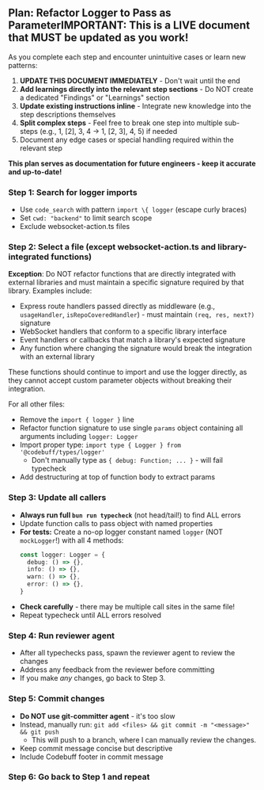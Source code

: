 ## Plan: Refactor Logger to Pass as Parameter**IMPORTANT: This is a LIVE document that MUST be updated as you work!**

As you complete each step and encounter unintuitive cases or learn new patterns:

1. **UPDATE THIS DOCUMENT IMMEDIATELY** - Don't wait until the end
2. **Add learnings directly into the relevant step sections** - Do NOT create a dedicated "Findings" or "Learnings" section
3. **Update existing instructions inline** - Integrate new knowledge into the step descriptions themselves
4. **Split complex steps** - Feel free to break one step into multiple sub-steps (e.g., 1, [2], 3, 4 -> 1, [2, 3], 4, 5) if needed
5. Document any edge cases or special handling required within the relevant step

**This plan serves as documentation for future engineers - keep it accurate and up-to-date!**

### Step 1: Search for logger imports

- Use `code_search` with pattern `import \{ logger` (escape curly braces)
- Set `cwd: "backend"` to limit search scope
- Exclude websocket-action.ts files

### Step 2: Select a file (except websocket-action.ts and library-integrated functions)

**Exception**: Do NOT refactor functions that are directly integrated with external libraries and must maintain a specific signature required by that library. Examples include:

- Express route handlers passed directly as middleware (e.g., `usageHandler`, `isRepoCoveredHandler`) - must maintain `(req, res, next?)` signature
- WebSocket handlers that conform to a specific library interface
- Event handlers or callbacks that match a library's expected signature
- Any function where changing the signature would break the integration with an external library

These functions should continue to import and use the logger directly, as they cannot accept custom parameter objects without breaking their integration.

For all other files:

- Remove the `import { logger }` line
- Refactor function signature to use single `params` object containing all arguments including `logger: Logger`
- Import proper type: `import type { Logger } from '@codebuff/types/logger'`
  - Don't manually type as `{ debug: Function; ... }` - will fail typecheck
- Add destructuring at top of function body to extract params

### Step 3: Update all callers

- **Always run full `bun run typecheck`** (not head/tail!) to find ALL errors
- Update function calls to pass object with named properties
- **For tests:** Create a no-op logger constant named `logger` (NOT `mockLogger`!) with all 4 methods:
  ```typescript
  const logger: Logger = {
    debug: () => {},
    info: () => {},
    warn: () => {},
    error: () => {},
  }
  ```
- **Check carefully** - there may be multiple call sites in the same file!
- Repeat typecheck until ALL errors resolved

### Step 4: Run reviewer agent

- After all typechecks pass, spawn the reviewer agent to review the changes
- Address any feedback from the reviewer before committing
- If you make _any_ changes, go back to Step 3.

### Step 5: Commit changes

- **Do NOT use git-committer agent** - it's too slow
- Instead, manually run: `git add <files> && git commit -m "<message>" && git push`
  - This will push to a branch, where I can manually review the changes.
- Keep commit message concise but descriptive
- Include Codebuff footer in commit message

### Step 6: Go back to Step 1 and repeat
